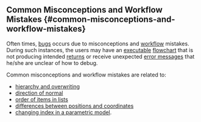 ## Common Misconceptions and Workflow Mistakes {#common-misconceptions-and-workflow-mistakes}

Often times, [bugs](README.md) occurs due to misconceptions and [workflow](../chapter_5_common_workflow/README.md) mistakes. During such instances, the users may have an [executable](/chapter_1_mobius_interface/execute.md) [flowchart](../chapter_1_mobius_interface/flowchart.md) that is not producing intended [returns](../chapter_1_mobius_interface/execute.md) or receive unexpected [error messages](../chapter_4_bugs_and_debugging/Error_Messages.md) that he/she are unclear of how to debug. 

Common misconceptions and workflow mistakes are related to:
* [hierarchy and overwriting](Hierarchy_and_Overwriting.md)
* [direction of normal](Direction_of_Normal.md)
* [order of items in lists](Order_of_Items_in_Lists.md)
* [differences between positions and coordinates](Position_VS_Coordinate.md) 
* [changing index in a parametric model](Changing_Index_in_a_Parametric_Model.md).